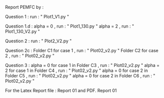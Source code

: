 Report PEMFC by : 

Question 1 	: run : " Plot1_V1.py "

Question 1.d 	: alpha = 0 , run : " Plot1_130.py "
		  alpha = 2 , run : " Plot1_130_V2.py " 

Question 2 	: run : " Plot2_V2.py " 

Question 2c 	: Folder C1 for case 1 , run : " Plot02_v2.py "
	 	  Folder C2 for case 2 , run : " Plot02_v2.py "

Question 3 	: alpha = 0 for case 1 in Folder C3 , run : " Plot02_v2.py "
		  alpha = 2 for case 1 in Folder C4 , run : " Plot02_v2.py " 
		  alpha = 0 for case 2 in Folder C5 , run : " Plot02_v2.py "
		  alpha = 0 for case 2 in Folder C6 , run : " Plot02_v2.py "

For the Latex Report file : Report 01 and PDF. Report 01
